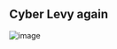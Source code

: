 ##  Cyber Levy again

![image](https://github.com/user-attachments/assets/94cafd2d-446d-4815-af47-89dd2faff437)
